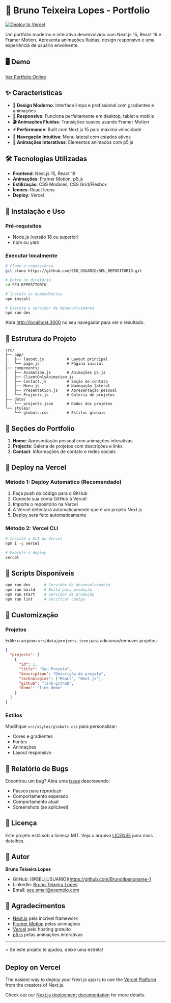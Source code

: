 # 🚀 Bruno Teixeira Lopes - Portfolio

[![Deploy to Vercel](https://vercel.com/button)](https://vercel.com/new/clone?repository-url=https://github.com/Brunotlps/noname-1)

Um portfólio moderno e interativo desenvolvido com Next.js 15, React 19 e Framer Motion. Apresenta animações fluidas, design responsivo e uma experiência de usuário envolvente.

## 🖥️ Demo

[Ver Portfolio Online](https://SEU_DOMINIO.vercel.app)

## ✨ Características

- **🎨 Design Moderno**: Interface limpa e profissional com gradientes e animações
- **📱 Responsivo**: Funciona perfeitamente em desktop, tablet e mobile
- **🎬 Animações Fluidas**: Transições suaves usando Framer Motion
- **⚡ Performance**: Built com Next.js 15 para máxima velocidade
- **🎯 Navegação Intuitiva**: Menu lateral com estados ativos
- **🌟 Animações Interativas**: Elementos animados com p5.js

## 🛠️ Tecnologias Utilizadas

- **Frontend**: Next.js 15, React 19
- **Animações**: Framer Motion, p5.js
- **Estilização**: CSS Modules, CSS Grid/Flexbox
- **Ícones**: React Icons
- **Deploy**: Vercel

## 🚀 Instalação e Uso

### Pré-requisitos

- Node.js (versão 18 ou superior)
- npm ou yarn

### Executar localmente

```bash
# Clone o repositório
git clone https://github.com/SEU_USUARIO/SEU_REPOSITORIO.git

# Entre no diretório
cd SEU_REPOSITORIO

# Instale as dependências
npm install

# Execute o servidor de desenvolvimento
npm run dev
```

Abra [http://localhost:3000](http://localhost:3000) no seu navegador para ver o resultado.

## 📁 Estrutura do Projeto

```
src/
├── app/
│   ├── layout.js          # Layout principal
│   └── page.js            # Página inicial
├── components/
│   ├── Animation.js       # Animações p5.js
│   ├── ClientOnlyAnimation.js
│   ├── Contact.js         # Seção de contato
│   ├── Menu.js            # Navegação lateral
│   ├── Presentation.js    # Apresentação pessoal
│   └── Projects.js        # Galeria de projetos
├── data/
│   └── projects.json      # Dados dos projetos
└── styles/
    └── globals.css        # Estilos globais
```

## 🎯 Seções do Portfolio

1. **Home**: Apresentação pessoal com animações interativas
2. **Projects**: Galeria de projetos com descrições e links
3. **Contact**: Informações de contato e redes sociais

## 🚀 Deploy na Vercel

### Método 1: Deploy Automático (Recomendado)

1. Faça push do código para o GitHub
2. Conecte sua conta GitHub à Vercel
3. Importe o repositório na Vercel
4. A Vercel detectará automaticamente que é um projeto Next.js
5. Deploy será feito automaticamente

### Método 2: Vercel CLI

```bash
# Instale a CLI da Vercel
npm i -g vercel

# Execute o deploy
vercel
```

## 🔧 Scripts Disponíveis

```bash
npm run dev      # Servidor de desenvolvimento
npm run build    # Build para produção
npm run start    # Servidor de produção
npm run lint     # Verificar código
```

## 🎨 Customização

### Projetos
Edite o arquivo `src/data/projects.json` para adicionar/remover projetos:

```json
{
  "projects": [
    {
      "id": 1,
      "title": "Seu Projeto",
      "description": "Descrição do projeto",
      "technologies": ["React", "Next.js"],
      "github": "link-github",
      "demo": "link-demo"
    }
  ]
}
```

### Estilos
Modifique `src/styles/globals.css` para personalizar:
- Cores e gradientes
- Fontes
- Animações
- Layout responsivo

## 🐛 Relatório de Bugs

Encontrou um bug? Abra uma [issue](https://github.com/Brunotlps/noname-1/issues) descrevendo:
- Passos para reproduzir
- Comportamento esperado
- Comportamento atual
- Screenshots (se aplicável)

## 📝 Licença

Este projeto está sob a licença MIT. Veja o arquivo [LICENSE](LICENSE) para mais detalhes.

## 👤 Autor

**Bruno Teixeira Lopes**
- GitHub: [@SEU_USUARIO](https://github.com/Brunotlpsnoname-1
- LinkedIn: [Bruno Teixeira Lopes](https://linkedin.com/in/brunotlps)
- Email: seu.email@exemplo.com

## 🙏 Agradecimentos

- [Next.js](https://nextjs.org/) pela incrível framework
- [Framer Motion](https://www.framer.com/motion/) pelas animações
- [Vercel](https://vercel.com/) pelo hosting gratuito
- [p5.js](https://p5js.org/) pelas animações interativas

---

⭐ Se este projeto te ajudou, deixe uma estrela!

## Deploy on Vercel

The easiest way to deploy your Next.js app is to use the [Vercel Platform](https://vercel.com/new?utm_medium=default-template&filter=next.js&utm_source=create-next-app&utm_campaign=create-next-app-readme) from the creators of Next.js.

Check out our [Next.js deployment documentation](https://nextjs.org/docs/app/building-your-application/deploying) for more details.
